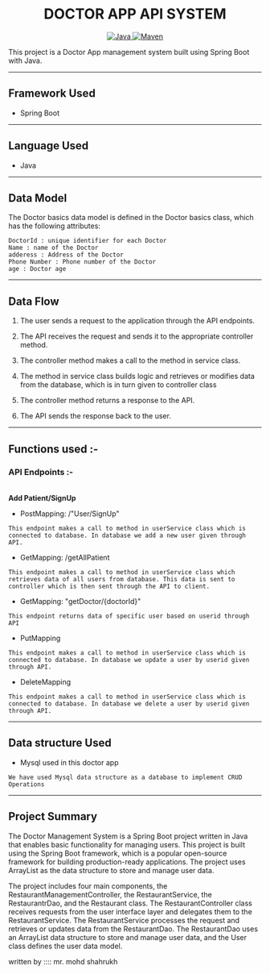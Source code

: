 <center>
<h1> DOCTOR APP  API SYSTEM </h1>
</center>
<center>
<a href="Java url">
    <img alt="Java" src="https://img.shields.io/badge/Java->=8-darkblue.svg" />
</a>
<a href="Maven url" >
    <img alt="Maven" src="https://img.shields.io/badge/maven-3.0.5-brightgreen.svg" />
</a>
</center>

This project is a Doctor App management system built using Spring Boot with Java.

---

## Framework Used
* Spring Boot

---

## Language Used
* Java

---

## Data Model

The Doctor basics data model is defined in the Doctor basics class, which has the following attributes:
```
DoctorId : unique identifier for each Doctor
Name : name of the Doctor
adderess : Address of the Doctor
Phone Number : Phone number of the Doctor
age : Doctor age
```

---

## Data Flow

1. The user sends a request to the application through the API endpoints.
2. The API receives the request and sends it to the appropriate controller method.
3. The controller method makes a call to the method in service class.

4. The method in service class builds logic and retrieves or modifies data from the database, which is in turn given to controller class
5. The controller method returns a response to the API.
6. The API sends the response back to the user.

---

## Functions used :-

### API Endpoints :-
</br>
<b> Add Patient/SignUp </b>

* PostMapping: /"User/SignUp"
```
This endpoint makes a call to method in userService class which is connected to database. In database we add a new user given through API.
```

* GetMapping: /getAllPatient
```
This endpoint makes a call to method in userService class which retrieves data of all users from database. This data is sent to controller which is then sent through the API to client.
```

* GetMapping: "getDoctor/{doctorId}"
```
This endpoint returns data of specific user based on userid through API
```

* PutMapping
```
This endpoint makes a call to method in userService class which is connected to database. In database we update a user by userid given through API.
```

* DeleteMapping
```
This endpoint makes a call to method in userService class which is connected to database. In database we delete a user by userid given through API.
```

---

## Data structure Used
* Mysql  used in this doctor app
```
We have used Mysql data structure as a database to implement CRUD Operations 
```
---

## Project Summary

The Doctor Management System is a Spring Boot project written in Java that enables basic functionality for managing users. This project is built using the Spring Boot framework, which is a popular open-source framework for building production-ready applications. The project uses ArrayList as the data structure to store and manage user data.

The project includes four main components, the RestaurantManagementController, the RestaurantService, the RestaurantrDao, and the Restaurant class. The RestaurantController class receives requests from the user interface layer and delegates them to the RestaurantService. The RestaurantService processes the request and retrieves or updates data from the RestaurantDao. The RestaurantDao uses an ArrayList data structure to store and manage user data, and the User class defines the user data model.

 written by :::: mr. mohd shahrukh
